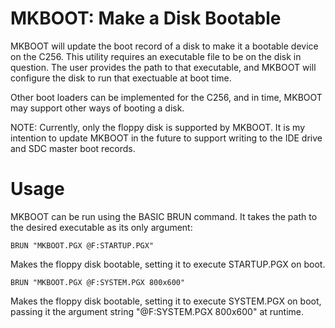 # MKBOOT: Make a Disk Bootable

MKBOOT will update the boot record of a disk to make it a bootable device on the C256. This utility requires an executable file to be on the disk in question. The user provides the path to that executable, and MKBOOT will configure the disk to run that exectuable at boot time.

Other boot loaders can be implemented for the C256, and in time, MKBOOT may support other ways of booting a disk.

NOTE: Currently, only the floppy disk is supported by MKBOOT. It is my intention to update MKBOOT in the future to support writing to the IDE drive and SDC master boot records.

# Usage

MKBOOT can be run using the BASIC BRUN command. It takes the path to the desired executable as its only argument:

    BRUN "MKBOOT.PGX @F:STARTUP.PGX"

Makes the floppy disk bootable, setting it to execute STARTUP.PGX on boot.

    BRUN "MKBOOT.PGX @F:SYSTEM.PGX 800x600"

Makes the floppy disk bootable, setting it to execute SYSTEM.PGX on boot, passing it the argument string "@F:SYSTEM.PGX 800x600" at runtime.

